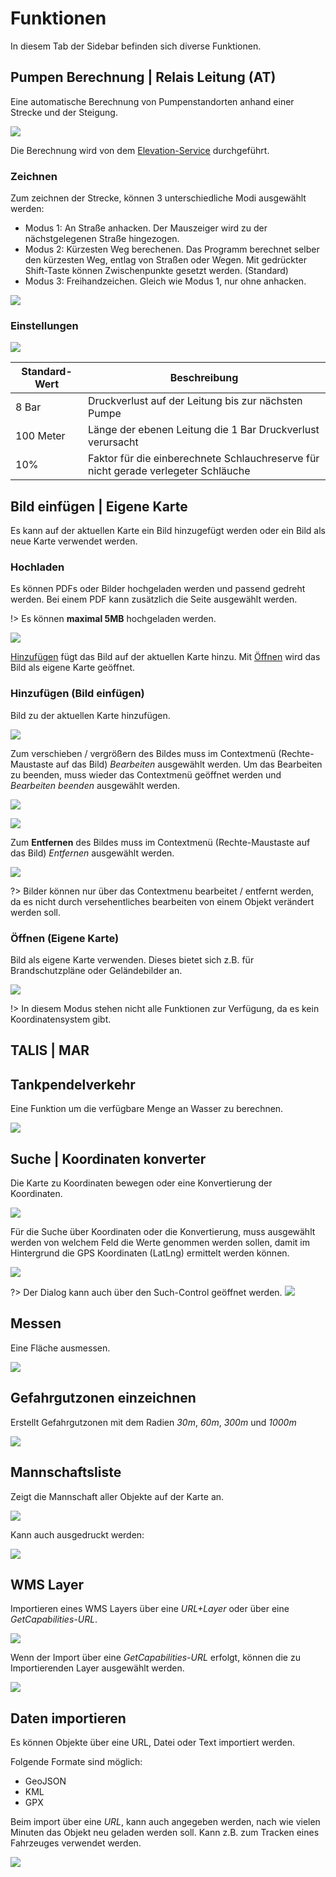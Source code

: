 # Funktionen

In diesem Tab der Sidebar befinden sich diverse Funktionen.

## Pumpen Berechnung | Relais Leitung (AT)

Eine automatische Berechnung von Pumpenstandorten anhand einer Strecke und der Steigung.

![](../assets/img/pumpenstandorte-karte.png)

Die Berechnung wird von dem [Elevation-Service](https://elevation.geocode.at/) durchgeführt.

### Zeichnen

Zum zeichnen der Strecke, können 3 unterschiedliche Modi ausgewählt werden:
 - Modus 1: An Straße anhacken. Der Mauszeiger wird zu der nächstgelegenen Straße hingezogen.
 - Modus 2: Kürzesten Weg berechenen. Das Programm berechnet selber den kürzesten Weg, entlag von Straßen oder Wegen. Mit gedrückter Shift-Taste können Zwischenpunkte gesetzt werden. (Standard)
 - Modus 3: Freihandzeichen. Gleich wie Modus 1, nur ohne anhacken.

![](../assets/img/pumpenstandorte-toolbar.png)

### Einstellungen

![](../assets/img/pumpenstandorte-settings.png)

| Standard-Wert | Beschreibung                                                                       |
|---------------|------------------------------------------------------------------------------------|
| 8 Bar         | Druckverlust auf der Leitung bis zur nächsten Pumpe                                |
| 100 Meter     | Länge der ebenen Leitung die 1 Bar Druckverlust verursacht                         |
| 10%           | Faktor für die einberechnete Schlauchreserve für nicht gerade verlegeter Schläuche |



## Bild einfügen | Eigene Karte

Es kann auf der aktuellen Karte ein Bild hinzugefügt werden oder ein Bild als neue Karte verwendet werden.

### Hochladen

Es können PDFs oder Bilder hochgeladen werden und passend gedreht werden.
Bei einem PDF kann zusätzlich die Seite ausgewählt werden.

!> Es können **maximal 5MB** hochgeladen werden.

![](../assets/img/custom-map-dialog.png)

[Hinzufügen](#hinzufuegen) fügt das Bild auf der aktuellen Karte hinzu. Mit [Öffnen](#oeffnen) wird das Bild als eigene Karte geöffnet.

### Hinzufügen (Bild einfügen)

Bild zu der aktuellen Karte hinzufügen.

![](../assets/img/imageoverlay-map.png)

Zum verschieben / vergrößern des Bildes muss im Contextmenü (Rechte-Maustaste auf das Bild) *Bearbeiten* ausgewählt werden. Um das Bearbeiten zu beenden, muss wieder das Contextmenü geöffnet werden und *Bearbeiten beenden* ausgewählt werden. 

![](../assets/img/imageoverlay-contextmenu.png)

![](../assets/img/imageoverlay-edit.png)

Zum **Entfernen** des Bildes muss im Contextmenü (Rechte-Maustaste auf das Bild) *Entfernen* ausgewählt werden.

![](../assets/img/imageoverlay-contextmenu-delete.png)


?> Bilder können nur über das Contextmenu bearbeitet / entfernt werden, da es nicht durch versehentliches bearbeiten von einem Objekt verändert werden soll.

### Öffnen (Eigene Karte)

Bild als eigene Karte verwenden. Dieses bietet sich z.B. für Brandschutzpläne oder Geländebilder an.

![](../assets/img/custom-map.png)

!> In diesem Modus stehen nicht alle Funktionen zur Verfügung, da es kein Koordinatensystem gibt.


## TALIS | MAR

## Tankpendelverkehr 

Eine Funktion um die verfügbare Menge an Wasser zu berechnen.

![](../assets/img/tankpendelverkehr-dialog.png)

## Suche | Koordinaten konverter

Die Karte zu Koordinaten bewegen oder eine Konvertierung der Koordinaten.

![](../assets/img/coord-convert-dialog.png)

Für die Suche über Koordinaten oder die Konvertierung, muss ausgewählt werden von welchem Feld die Werte genommen werden sollen, damit im Hintergrund die GPS Koordinaten (LatLng) ermittelt werden können.

![](../assets/img/coord-convert-value-from.png)

?> Der Dialog kann auch über den Such-Control geöffnet werden. ![](../assets/img/suche-control.png)

## Messen

Eine Fläche ausmessen.

![](../assets/img/messen-popup.png)

## Gefahrgutzonen einzeichnen

Erstellt Gefahrgutzonen mit dem Radien *30m*, *60m*, *300m* und *1000m*

![](../assets/img/gefahrgutkreis.png)

## Mannschaftsliste

Zeigt die Mannschaft aller Objekte auf der Karte an.

![](../assets/img/mannschaftsliste-dialog.png)

Kann auch ausgedruckt werden:

![](../assets/img/mannschaftsliste-print.png)

## WMS Layer

Importieren eines WMS Layers über eine *URL+Layer* oder über eine *GetCapabilities-URL*.

![](../assets/img/wms-layer-dialog.png)

Wenn der Import über eine *GetCapabilities-URL* erfolgt, können die zu Importierenden Layer ausgewählt werden.

![](../assets/img/wms-getcapabilities.png)

## Daten importieren

Es können Objekte über eine URL, Datei oder Text importiert werden. 

Folgende Formate sind möglich:
 - GeoJSON
 - KML
 - GPX

Beim import über eine *URL*, kann auch angegeben werden, nach wie vielen Minuten das Objekt neu geladen werden soll. Kann z.B. zum Tracken eines Fahrzeuges verwendet werden.

![](../assets/img/daten-import-dialog.png)